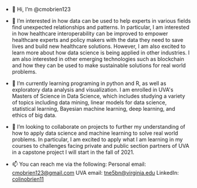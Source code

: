 - 👋 Hi, I’m @cmobrien123

- 👀 I’m interested in how data can be used to help experts in various fields find unexpected relationships and patterns. In particular, I am interested in how healthcare interoperability can be improved to empower healthcare experts and policy makers with the data they need to save lives and build new healthcare solutions. However, I am also excited to learn more about how data science is being applied in other industries. I am also interested in other emerging technologies such as blockchain and how they can be used to make sustainable solutions for real world problems. 

- 🌱 I’m currently learning programing in python and R, as well as exploratory data analysis and visualization. I am enrolled in UVA's Masters of Science in Data Science, which includes studying a variety of topics including data mining, linear models for data science, statistical learning, Bayesian machine learning, deep learning, and ethics of big data. 

- 💞️ I’m looking to collaborate on projects to further my understanding of how to apply data science and machine learning to solve real world problems. In particular, I am excited to apply what I am learning in my courses to challenges facing private and public section partners of UVA in a capstone project I will start in the fall of 2021.  

- 📫 You can reach me via the following:
  Personal email: cmobrien123@gmail.com
  UVA email: tne5bn@virginia.edu
  LinkedIn: [colinobrien11](https://www.linkedin.com/in/colinobrien11/)
